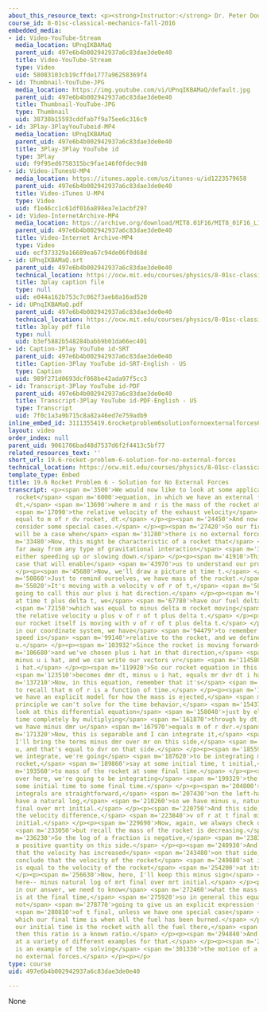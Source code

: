 ```yaml
---
about_this_resource_text: <p><strong>Instructor:</strong> Dr. Peter Dourmashkin</p>
course_id: 8-01sc-classical-mechanics-fall-2016
embedded_media:
- id: Video-YouTube-Stream
  media_location: UPnqIKBAMaQ
  parent_uid: 497e6b4b002942937a6c83dae3de0e40
  title: Video-YouTube-Stream
  type: Video
  uid: 58083103cb19cffde1777a96258369f4
- id: Thumbnail-YouTube-JPG
  media_location: https://img.youtube.com/vi/UPnqIKBAMaQ/default.jpg
  parent_uid: 497e6b4b002942937a6c83dae3de0e40
  title: Thumbnail-YouTube-JPG
  type: Thumbnail
  uid: 38738b15593cddfab7f9a75ee6c316c9
- id: 3Play-3PlayYouTubeid-MP4
  media_location: UPnqIKBAMaQ
  parent_uid: 497e6b4b002942937a6c83dae3de0e40
  title: 3Play-3Play YouTube id
  type: 3Play
  uid: f9f95ed6758315bc9fae146f0fdec9d0
- id: Video-iTunesU-MP4
  media_location: https://itunes.apple.com/us/itunes-u/id1223579658
  parent_uid: 497e6b4b002942937a6c83dae3de0e40
  title: Video-iTunes U-MP4
  type: Video
  uid: f1e46cc1c61df016a898ea7e1acbf297
- id: Video-InternetArchive-MP4
  media_location: https://archive.org/download/MIT8.01F16/MIT8_01F16_L19v06_360p.mp4
  parent_uid: 497e6b4b002942937a6c83dae3de0e40
  title: Video-Internet Archive-MP4
  type: Video
  uid: ecf373329a16689ea67c94de06f0d68d
- id: UPnqIKBAMaQ.srt
  parent_uid: 497e6b4b002942937a6c83dae3de0e40
  technical_location: https://ocw.mit.edu/courses/physics/8-01sc-classical-mechanics-fall-2016/week-6-continuous-mass-transfer/19.6-rocket-problem-6-solution-for-no-external-forces/19.6-rocket-problem-6-solution-for-no-external-forces/UPnqIKBAMaQ.srt
  title: 3play caption file
  type: null
  uid: e044a162b753c7c062f3aeb8a16ad520
- id: UPnqIKBAMaQ.pdf
  parent_uid: 497e6b4b002942937a6c83dae3de0e40
  technical_location: https://ocw.mit.edu/courses/physics/8-01sc-classical-mechanics-fall-2016/week-6-continuous-mass-transfer/19.6-rocket-problem-6-solution-for-no-external-forces/19.6-rocket-problem-6-solution-for-no-external-forces/UPnqIKBAMaQ.pdf
  title: 3play pdf file
  type: null
  uid: b3ef5882b548284babb9b01da66ec401
- id: Caption-3Play YouTube id-SRT
  parent_uid: 497e6b4b002942937a6c83dae3de0e40
  title: Caption-3Play YouTube id-SRT-English - US
  type: Caption
  uid: 989f271d0693dcf068be42ada97f5cc3
- id: Transcript-3Play YouTube id-PDF
  parent_uid: 497e6b4b002942937a6c83dae3de0e40
  title: Transcript-3Play YouTube id-PDF-English - US
  type: Transcript
  uid: 7f0c1a3a9b715c8a82a46ed7e759adb9
inline_embed_id: 3111355419.6rocketproblem6solutionfornoexternalforces69595544
layout: video
order_index: null
parent_uid: 9061706bad48d7537d6f2f4413c5bf77
related_resources_text: ''
short_url: 19.6-rocket-problem-6-solution-for-no-external-forces
technical_location: https://ocw.mit.edu/courses/physics/8-01sc-classical-mechanics-fall-2016/week-6-continuous-mass-transfer/19.6-rocket-problem-6-solution-for-no-external-forces/19.6-rocket-problem-6-solution-for-no-external-forces
template_type: Embed
title: 19.6 Rocket Problem 6 - Solution for No External Forces
transcript: <p><span m='3500'>We would now like to look at some applications of the
  rocket</span> <span m='6000'>equation, in which we have an external force plus dmr
  dt,</span> <span m='13690'>where m and r is the mass of the rocket at time t times</span>
  <span m='17090'>the relative velocity of the exhaust velocity</span> <span m='19360'>was
  equal to m of r dv rocket, dt.</span> </p><p><span m='24450'>And now we want to
  consider some special cases.</span> </p><p><span m='27420'>So our first example
  will be a case when</span> <span m='31280'>there is no external force.</span> </p><p><span
  m='33480'>Now, this might be characteristic of a rocket that</span> <span m='35820'>is
  far away from any type of gravitational interaction</span> <span m='39660'>and is
  either speeding up or slowing down.</span> </p><p><span m='41910'>This is a special
  case that will enable</span> <span m='43970'>us to understand our problem.</span>
  </p><p><span m='45680'>Now, we'll draw a picture at time t.</span> </p><p><span
  m='50860'>Just to remind ourselves, we have mass of the rocket.</span> </p><p><span
  m='55020'>It's moving with a velocity v of r of t,</span> <span m='58200'>and we're
  going to call this our plus i hat direction.</span> </p><p><span m='62190'>And then
  at time t plus delta t, we</span> <span m='67780'>have our fuel delta, delta m fuel,</span>
  <span m='72150'>which was equal to minus delta m rocket moving</span> <span m='75150'>with
  the relative velocity u plus v of r of t plus delta t.</span> </p><p><span m='80500'>And
  our rocket itself is moving with v of r of t plus delta t.</span> </p><p><span m='91170'>So
  in our coordinate system, we have</span> <span m='94479'>to remember that the exhaust
  speed is</span> <span m='99140'>relative to the rocket, and we define that to be
  u.</span> </p><p><span m='103932'>Since the rocket is moving forward</span> <span
  m='106680'>and we've chosen plus i hat in that direction,</span> <span m='108930'>it's
  minus u i hat, and we can write our vectors vr</span> <span m='114580'>as v of r
  i hat.</span> </p><p><span m='119920'>So our rocket equation in this special case</span>
  <span m='123510'>becomes dmr dt, minus u i hat, equals mr dvr dt i hat.</span> </p><p><span
  m='137210'>Now, in this equation, remember that it's</span> <span m='140850'>important
  to recall that m of r is a function of time.</span> </p><p><span m='146700'>Unless
  we have an explicit model for how the mass is ejected,</span> <span m='151180'>in
  principle we can't solve for the time behavior,</span> <span m='154370'>but we can
  look at this differential equation</span> <span m='158040'>just by eliminating the
  time completely by multiplying</span> <span m='161870'>through by dt, in which case
  we have minus dmr u</span> <span m='167970'>equals m of r dvr.</span> </p><p><span
  m='171320'>Now, this is separable and I can integrate it,</span> <span m='174780'>so
  I'll bring the terms minus dmr over mr on this side,</span> <span m='180380'>times
  u, and that's equal to dvr on that side.</span> </p><p><span m='185590'>Now, when
  we integrate, we're going</span> <span m='187620'>to be integrating mass of the
  rocket,</span> <span m='189860'>say at some initial time, t initial,</span> <span
  m='193560'>to mass of the rocket at some final time.</span> </p><p><span m='197497'>And
  over here, we're going to be integrating</span> <span m='199329'>the velocity from
  some initial time to some final time.</span> </p><p><span m='204800'>When both these
  integrals are straightforward,</span> <span m='207430'>on the left-hand side we
  have a natural log,</span> <span m='210260'>so we have minus u, natural log of mrt
  final over mrt initial.</span> </p><p><span m='220750'>And this side, we just have
  the velocity difference,</span> <span m='223840'>v of r at t final minus vr at t
  initial.</span> </p><p><span m='229690'>Now, again, we always check our minus signs,</span>
  <span m='233050'>but recall the mass of the rocket is decreasing.</span> </p><p><span
  m='236230'>So the log of a fraction is negative,</span> <span m='238390'>so we have
  a positive quantity on this side.</span> </p><p><span m='240930'>And that's indicating
  that the velocity has increased</span> <span m='243480'>on that side, and so we
  conclude that the velocity of the rocket</span> <span m='249880'>at its final time
  is equal to the velocity of the rocket</span> <span m='254200'>at its initial time.</span>
  </p><p><span m='256630'>Now, here, I'll keep this minus sign</span> <span m='259600'>in
  here-- minus natural log of mrt final over mrt initial.</span> </p><p><span m='269380'>Now,
  in our answer, we need to know</span> <span m='272460'>what the mass of the rocket
  is at the final time,</span> <span m='275920'>so in general this equation is still
  not</span> <span m='278770'>going to give us an explicit expression for v</span>
  <span m='280810'>of t final, unless we have one special case</span> <span m='284210'>in
  which our final time is when all the fuel has been burned.</span> </p><p><span m='288890'>And
  our initial time is the rocket with all the fuel there,</span> <span m='292130'>and
  then this ratio is a known ratio.</span> </p><p><span m='294840'>And you can look
  at a variety of different examples for that.</span> </p><p><span m='298120'>So there
  is an example of the solving</span> <span m='301330'>the motion of a rocket with
  no external forces.</span> </p><p></p>
type: course
uid: 497e6b4b002942937a6c83dae3de0e40

---
```

None